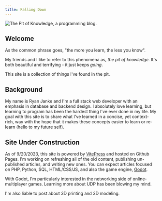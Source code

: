 ```yaml
---
title: Falling Down
---
```


![The Pit of Knowledge, a programming blog.](/thepitofknowledge-header.webp)

## Welcome
As the common phrase goes, "the more you learn, the less you know".

My friends and I like to refer to this phenomena as, *the pit of knowledge*. It's both beautiful and terrifying - it just keeps *going*.

This site is a collection of things I've found in the pit.
## Background
My name is Ryan Janke and I'm a full stack web developer with an emphasis in database and backend design. I absolutely love learning, but learning to program has been the hardest thing I've ever done in my life. My goal with this site is to share what I've learned in a concise, yet context-rich, way with the hope that it makes these concepts easier to learn or re-learn (hello to my future self).

## Site Under Construction
As of 9/20/2023, this site is powered by [VitePress](https://vitepress.dev/) and hosted on Github Pages. I'm working on refreshing all of the old content, publishing un-published articles, and writing new ones. You can expect articles focused on PHP, Python, SQL, HTML/CSS/JS, and also the game engine, [Godot](https://godotengine.org/).

With Godot, I'm particularly interested in the networking side of online-multiplayer games. Learning more about UDP has been blowing my mind.

I'm also liable to post about 3D printing and 3D modeling.